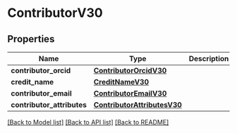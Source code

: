 # ContributorV30

## Properties
Name | Type | Description | Notes
------------ | ------------- | ------------- | -------------
**contributor_orcid** | [**ContributorOrcidV30**](ContributorOrcidV30.md) |  | [optional] 
**credit_name** | [**CreditNameV30**](CreditNameV30.md) |  | [optional] 
**contributor_email** | [**ContributorEmailV30**](ContributorEmailV30.md) |  | [optional] 
**contributor_attributes** | [**ContributorAttributesV30**](ContributorAttributesV30.md) |  | [optional] 

[[Back to Model list]](../README.md#documentation-for-models) [[Back to API list]](../README.md#documentation-for-api-endpoints) [[Back to README]](../README.md)

